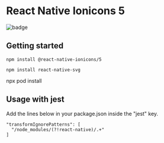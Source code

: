 # React Native Ionicons 5
![badge](https://github.com/michaelbnd/react-native-ionicons-5/workflows/Test%20Icons%20Render/badge.svg)

## Getting started
`npm install @react-native-ionicons/5`

`npm install react-native-svg`

npx pod install

## Usage with jest
Add the lines below in your package.json inside the "jest" key.

```
"transformIgnorePatterns": [
  "/node_modules/(?!react-native)/.+"
]
```
